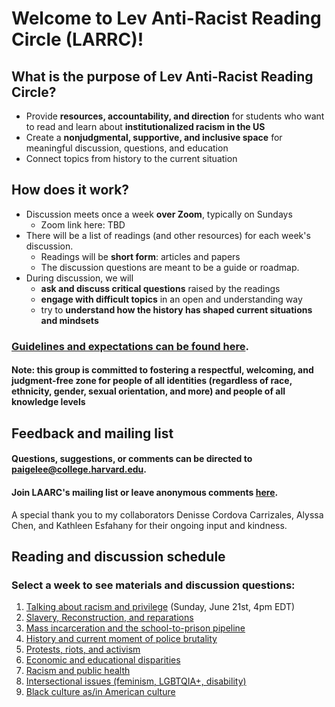 # Welcome to Lev Anti-Racist Reading Circle (LARRC)!

## What is the purpose of Lev Anti-Racist Reading Circle?
- Provide **resources, accountability, and direction** for students who want to read and learn about **institutionalized racism in the US**
- Create a **nonjudgmental, supportive, and inclusive space** for meaningful discussion, questions, and education
- Connect topics from history to the current situation

## How does it work?
* Discussion meets once a week **over Zoom**, typically on Sundays
    * Zoom link here: TBD
* There will be a list of readings (and other resources) for each week's discussion.
    * Readings will be **short form**: articles and papers
    * The discussion questions are meant to be a guide or roadmap.
* During discussion, we will
    * **ask and discuss critical questions** raised by the readings
    * **engage with difficult topics** in an open and understanding way
    * try to **understand how the history has shaped current situations and mindsets**

### [Guidelines and expectations can be found here](./guidelines.html).
#### Note: this group is committed to fostering a respectful, welcoming, and judgment-free zone for people of all identities (regardless of race, ethnicity, gender, sexual orientation, and more) and people of all knowledge levels

## Feedback and mailing list
#### Questions, suggestions, or comments can be directed to <a href="mailto:paigelee@college.harvard.edu">paigelee@college.harvard.edu</a>.
#### Join LAARC's mailing list or leave anonymous comments [here](https://docs.google.com/forms/d/e/1FAIpQLSdlyTHkFIONpvRgtm3JMtQsmr-Pz8IBIVMo_KzGsrkQYnt-Vg/viewform).

A special thank you to my collaborators Denisse Cordova Carrizales, Alyssa Chen, and Kathleen Esfahany for their ongoing input and kindness. 

## Reading and discussion schedule
### Select a week to see materials and discussion questions:
1. [Talking about racism and privilege](./talking-about-racism) (Sunday, June 21st, 4pm EDT)
2. [Slavery, Reconstruction, and reparations](./slavery-reconstruction-reparations)
3. [Mass incarceration and the school-to-prison pipeline](./mass-incarceration)
4. [History and current moment of police brutality](./police-brutality)
5. [Protests, riots, and activism](./protest-riots-activism)
6. [Economic and educational disparities](./economic-educational)
7. [Racism and public health](./public-health)
8. [Intersectional issues (feminism, LGBTQIA+, disability)](./intersectional-issues)
9. [Black culture as/in American culture](./culture)
